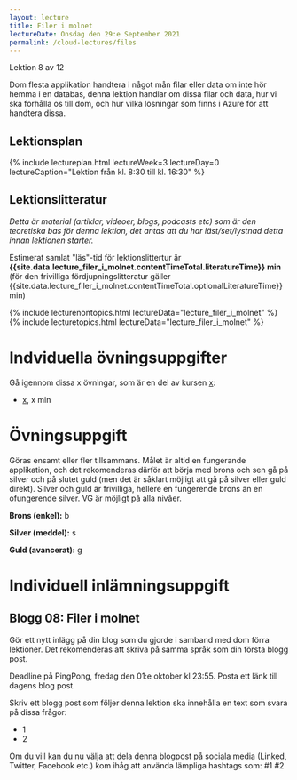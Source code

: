 ```yaml
---
layout: lecture
title: Filer i molnet
lectureDate: Onsdag den 29:e September 2021
permalink: /cloud-lectures/files
---
```


Lektion 8 av 12

Dom flesta applikation handtera i något mån filar eller data om inte hör hemma i en databas, denna lektion handlar om dissa filar och data, hur vi ska förhålla os till dom, och hur vilka lösningar som finns i Azure för att handtera dissa.

## Lektionsplan

{% include lectureplan.html lectureWeek=3 lectureDay=0 lectureCaption="Lektion från kl. 8:30 till kl. 16:30" %}

## Lektionslitteratur
*Detta är material (artiklar, videoer, blogs, podcasts etc) som är den teoretiska bas för denna lektion, det antas att du har läst/set/lystnad detta innan lektionen starter.*


Estimerat samlat "läs"-tid för lektionslittertur är **{{site.data.lecture_filer_i_molnet.contentTimeTotal.literatureTime}} min** (för den frivilliga fördjupningslitteratur gäller {{site.data.lecture_filer_i_molnet.contentTimeTotal.optionalLiteratureTime}} min)

{% include lecturenontopics.html lectureData="lecture_filer_i_molnet" %}
{% include lecturetopics.html lectureData="lecture_filer_i_molnet" %}

# Indviduella övningsuppgifter

Gå igennom dissa x övningar, som är en del av kursen [x](https://x):
* [x](x), x min

# Övningsuppgift

Göras ensamt eller fler tillsammans. Målet är altid en fungerande applikation, och det rekomenderas därför att börja med brons och sen gå på silver och på slutet guld (men det är såklart möjligt att gå på silver eller guld direkt). Silver och guld är frivilliga, hellere en fungerende brons än en ofungerende silver. VG är möjligt på alla nivåer.

**Brons (enkel):**
b

**Silver (meddel):**
s

**Guld (avancerat):**
g

# Individuell inlämningsuppgift
## Blogg 08: Filer i molnet

Gör ett nytt inlägg på din blog som du gjorde i samband med dom förra lektioner. Det rekomenderas att skriva på samma språk som din första blogg post.

Deadline på PingPong, fredag den 01:e oktober kl 23:55. Posta ett länk till dagens blog post.

Skriv ett blogg post som följer denna lektion ska innehålla en text som svara på dissa frågor:
* 1
* 2

Om du vill kan du nu välja att dela denna blogpost på sociala media (Linked, Twitter, Facebook etc.) kom ihåg att använda lämpliga hashtags som: #1 #2